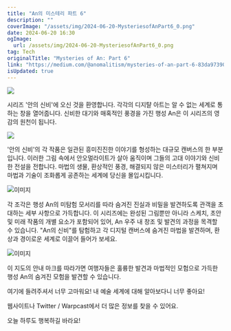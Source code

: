 ```yaml
---
title: "An의 미스테리 파트 6"
description: ""
coverImage: "/assets/img/2024-06-20-MysteriesofAnPart6_0.png"
date: 2024-06-20 16:30
ogImage:
  url: /assets/img/2024-06-20-MysteriesofAnPart6_0.png
tag: Tech
originalTitle: "Mysteries of An: Part 6"
link: "https://medium.com/@anomalitism/mysteries-of-an-part-6-83da973903bd"
isUpdated: true
---
```


<img src="/assets/img/2024-06-20-MysteriesofAnPart6_0.png" />

시리즈 '안의 신비'에 오신 것을 환영합니다. 각각의 디지턀 아트는 알 수 없는 세계로 통하는 창을 열어줍니다. 신비한 대기와 매혹적인 풍경을 가진 행성 An은 이 시리즈의 영감의 원천이 됩니다.

<img src="/assets/img/2024-06-20-MysteriesofAnPart6_1.png" />

'안의 신비'의 각 작품은 일관된 흥미진진한 이야기를 형성하는 대규모 캔버스의 한 부분입니다. 이러한 그림 속에서 안오멀라이트가 살아 움직이며 그들의 고대 이야기와 신비한 전설을 전합니다. 마법의 생물, 환상적인 풍경, 해결되지 않은 미스터리가 펼쳐지며 마법과 기술이 조화롭게 공존하는 세계에 당신을 몰입시킵니다.

<!-- cozy-coder - 수평 -->

<ins class="adsbygoogle"
     style="display:block"
     data-ad-client="ca-pub-4877378276818686"
     data-ad-slot="1107185301"
     data-ad-format="auto"
     data-full-width-responsive="true"></ins>

<script>
     (adsbygoogle = window.adsbygoogle || []).push({});
</script>

![이미지](/assets/img/2024-06-20-MysteriesofAnPart6_2.png)

각 조각은 행성 An의 미탐험 모서리를 따라 숨겨진 진실과 비밀을 발견하도록 관객을 초대하는 세부 사항으로 가득합니다. 이 시리즈에는 완성된 그림뿐만 아니라 스케치, 초안 및 미래 작품의 개별 요소가 포함되어 있어, An 우주 내 창조 및 발견의 과정을 목격할 수 있습니다. "An의 신비"를 탐험하고 각 디지털 캔버스에 숨겨진 마법을 발견하며, 환상과 경이로운 세계로 이끌어 들어가 보세요.

![이미지](/assets/img/2024-06-20-MysteriesofAnPart6_3.png)

이 지도의 안내 마크를 따라가면 여행자들은 훌륭한 발견과 마법적인 모험으로 가득한 행성 An의 숨겨진 모험을 발견할 수 있습니다.

<!-- cozy-coder - 수평 -->

<ins class="adsbygoogle"
     style="display:block"
     data-ad-client="ca-pub-4877378276818686"
     data-ad-slot="1107185301"
     data-ad-format="auto"
     data-full-width-responsive="true"></ins>

<script>
     (adsbygoogle = window.adsbygoogle || []).push({});
</script>

여기에 들려주셔서 너무 고마워요! 내 예술 세계에 대해 알아보다니 너무 좋아요!

웹사이트나 Twitter / Warpcast에서 더 많은 정보를 찾을 수 있어요.

오늘 하루도 행복하길 바라요!
